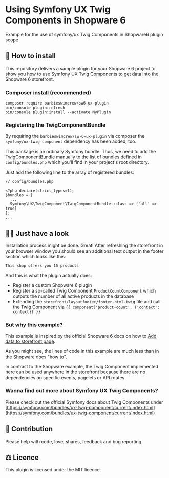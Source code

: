 # Using Symfony UX Twig Components in Shopware 6
Example for the use of symfony/ux Twig Components in Shopware6 plugin scope
## 🚀 How to install
This repository delivers a sample plugin for your Shopware 6 project to show you how to use Symfony UX Twig Components to get data into the Shopware 6 storefront.
### Composer install (recommended)
```
composer require barbieswimcrew/sw6-ux-plugin
bin/console plugin:refresh
bin/console plugin:install --activate MyPlugin
```
### Registering the TwigComponentBundle
By requiring the `barbieswimcrew/sw-6-ux-plugin` via composer the `symfony/ux-twig-component` dependency has been added, too. 

This package is an ordinary Symfony bundle. Thus, we need to add the TwigComponentBundle manually to the list of bundles defined in `config/bundles.php` which you'll find in your project's root directory.

Just add the following line to the array of registered bundles:

```
// config/bundles.php

<?php declare(strict_types=1);
$bundles = [
  ...
  Symfony\UX\TwigComponent\TwigComponentBundle::class => ['all' => true]
];
...
```

## 👨‍💻 Just have a look
Installation process might be done. Great! After refreshing the storefront in your browser window you should see an additional text output in the footer section which looks like this:
```
This shop offers you 15 products
```
And this is what the plugin actually does:
- Register a custom Shopware 6 plugin
- Register a so-called Twig Component `ProductCountComponent` which outputs the number of all active products in the database
- Extending the `storefront/layoutfooter/footer.html.twig` file and call the Twig Component via `{{ component('product-count', {'context': context}) }}`

### But why this example?
This example is inspired by the official Shopware 6 docs on how to [Add data to storefront page](https://developer.shopware.com/docs/guides/plugins/plugins/storefront/add-data-to-storefront-page). 

As you might see, the lines of code in this example are much less than in the Shopware docs "how to". 

In contrast to the Shopware example, the Twig Component implemented here can be used anywhere in the storefront because there are no dependencies on specific events, pagelets or API routes.

### Wanna find out more about Symfony UX Twig Components?
Please check out the official Symfony docs about Twig Components under [https://symfony.com/bundles/ux-twig-component/current/index.html](https://symfony.com/bundles/ux-twig-component/current/index.html)

## 👷‍ Contribution
Please help with code, love, shares, feedback and bug reporting.

## ⚖️ Licence
This plugin is licensed under the MIT licence.
